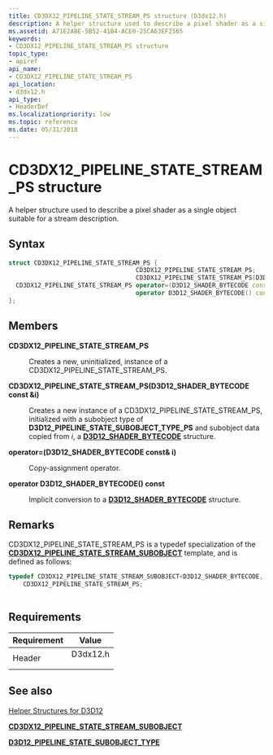 ```yaml
---
title: CD3DX12_PIPELINE_STATE_STREAM_PS structure (D3dx12.h)
description: A helper structure used to describe a pixel shader as a single object suitable for a stream description.
ms.assetid: A71E2ABE-5B52-41B4-ACE0-25CA63EF2565
keywords:
- CD3DX12_PIPELINE_STATE_STREAM_PS structure
topic_type:
- apiref
api_name:
- CD3DX12_PIPELINE_STATE_STREAM_PS
api_location:
- d3dx12.h
api_type:
- HeaderDef
ms.localizationpriority: low
ms.topic: reference
ms.date: 05/31/2018
---
```


# CD3DX12\_PIPELINE\_STATE\_STREAM\_PS structure

A helper structure used to describe a pixel shader as a single object suitable for a stream description.

## Syntax


```C++
struct CD3DX12_PIPELINE_STATE_STREAM_PS {
                                   CD3DX12_PIPELINE_STATE_STREAM_PS;
                                   CD3DX12_PIPELINE_STATE_STREAM_PS(D3D12_SHADER_BYTECODE const &i);
  CD3DX12_PIPELINE_STATE_STREAM_PS operator=(D3D12_SHADER_BYTECODE const& i);
                                   operator D3D12_SHADER_BYTECODE() const;
};
```



## Members

<dl> <dt>

**CD3DX12\_PIPELINE\_STATE\_STREAM\_PS**
</dt> <dd>

Creates a new, uninitialized, instance of a CD3DX12\_PIPELINE\_STATE\_STREAM\_PS.

</dd> <dt>

**CD3DX12\_PIPELINE\_STATE\_STREAM\_PS(D3D12\_SHADER\_BYTECODE const &i)**
</dt> <dd>

Creates a new instance of a CD3DX12\_PIPELINE\_STATE\_STREAM\_PS, initialized with a subobject type of **D3D12\_PIPELINE\_STATE\_SUBOBJECT\_TYPE\_PS** and subobject data copied from *i*, a [**D3D12\_SHADER\_BYTECODE**](/windows/desktop/api/d3d12/ns-d3d12-d3d12_shader_bytecode) structure.

</dd> <dt>

**operator=(D3D12\_SHADER\_BYTECODE const& i)**
</dt> <dd>

Copy-assignment operator.

</dd> <dt>

**operator D3D12\_SHADER\_BYTECODE() const**
</dt> <dd>

Implicit conversion to a [**D3D12\_SHADER\_BYTECODE**](/windows/desktop/api/d3d12/ns-d3d12-d3d12_shader_bytecode) structure.

</dd> </dl>

## Remarks

CD3DX12\_PIPELINE\_STATE\_STREAM\_PS is a typedef specialization of the [**CD3DX12\_PIPELINE\_STATE\_STREAM\_SUBOBJECT**](cd3dx12-pipeline-state-stream-subobject.md) template, and is defined as follows:


```C++
typedef CD3DX12_PIPELINE_STATE_STREAM_SUBOBJECT<D3D12_SHADER_BYTECODE, D3D12_PIPELINE_STATE_SUBOBJECT_TYPE_PS>
    CD3DX12_PIPELINE_STATE_STREAM_PS;
          
```



## Requirements



| Requirement | Value |
|-------------------|-------------------------------------------------------------------------------------|
| Header<br/> | <dl> <dt>D3dx12.h</dt> </dl> |



## See also

<dl> <dt>

[Helper Structures for D3D12](helper-structures-for-d3d12.md)
</dt> <dt>

[**CD3DX12\_PIPELINE\_STATE\_STREAM\_SUBOBJECT**](cd3dx12-pipeline-state-stream-subobject.md)
</dt> <dt>

[**D3D12\_PIPELINE\_STATE\_SUBOBJECT\_TYPE**](/windows/desktop/api/d3d12/ne-d3d12-d3d12_pipeline_state_subobject_type)
</dt> </dl>

 

